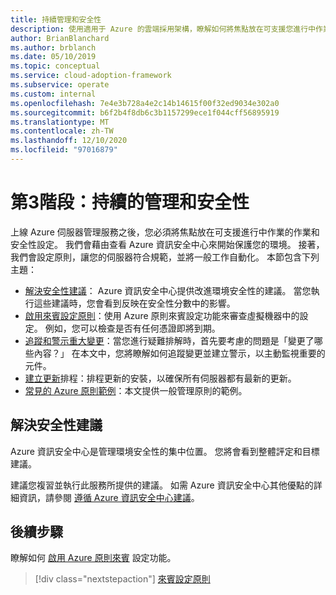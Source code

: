 ```yaml
---
title: 持續管理和安全性
description: 使用適用于 Azure 的雲端採用架構，瞭解如何將焦點放在可支援您進行中作業的作業和安全性設定。
author: BrianBlanchard
ms.author: brblanch
ms.date: 05/10/2019
ms.topic: conceptual
ms.service: cloud-adoption-framework
ms.subservice: operate
ms.custom: internal
ms.openlocfilehash: 7e4e3b728a4e2c14b14615f00f32ed9034e302a0
ms.sourcegitcommit: b6f2b4f8db6c3b1157299ece1f044cff56895919
ms.translationtype: MT
ms.contentlocale: zh-TW
ms.lasthandoff: 12/10/2020
ms.locfileid: "97016879"
---
```

# <a name="phase-3-ongoing-management-and-security"></a>第3階段：持續的管理和安全性

上線 Azure 伺服器管理服務之後，您必須將焦點放在可支援進行中作業的作業和安全性設定。 我們會藉由查看 Azure 資訊安全中心來開始保護您的環境。 接著，我們會設定原則，讓您的伺服器符合規範，並將一般工作自動化。 本節包含下列主題：

- [解決安全性建議](#address-security-recommendations)： Azure 資訊安全中心提供改進環境安全性的建議。 當您執行這些建議時，您會看到反映在安全性分數中的影響。
- [啟用來賓設定原則](./guest-configuration-policy.md)：使用 Azure 原則來賓設定功能來審查虛擬機器中的設定。 例如，您可以檢查是否有任何憑證即將到期。
- [追蹤和警示重大變更](./enable-tracking-alerting.md)：當您進行疑難排解時，首先要考慮的問題是「變更了哪些內容？」 在本文中，您將瞭解如何追蹤變更並建立警示，以主動監視重要的元件。
- [建立更新](./update-schedules.md)排程：排程更新的安裝，以確保所有伺服器都有最新的更新。
- [常見的 Azure 原則範例](./common-policies.md)：本文提供一般管理原則的範例。

## <a name="address-security-recommendations"></a>解決安全性建議

Azure 資訊安全中心是管理環境安全性的集中位置。 您將會看到整體評定和目標建議。

建議您複習並執行此服務所提供的建議。 如需 Azure 資訊安全中心其他優點的詳細資訊，請參閱 [遵循 Azure 資訊安全中心建議](/azure/migrate/migrate-best-practices-security-management#best-practice-follow-azure-security-center-recommendations)。

## <a name="next-steps"></a>後續步驟

瞭解如何 [啟用 Azure 原則來賓](./guest-configuration-policy.md) 設定功能。

> [!div class="nextstepaction"]
> [來賓設定原則](./guest-configuration-policy.md)

